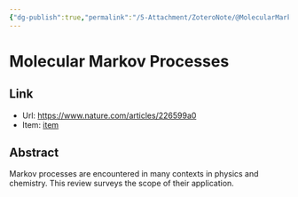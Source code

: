 ```yaml
---
{"dg-publish":true,"permalink":"/5-Attachment/ZoteroNote/@MolecularMarkov_1970_Hoare/","title":"Molecular Markov Processes"}
---
```


# Molecular Markov Processes
## Link
- Url: https://www.nature.com/articles/226599a0
- Item: [item](zotero://select/library/items/97IW8EVZ)
## Abstract
Markov processes are encountered in many contexts in physics and chemistry. This review surveys the scope of their application.